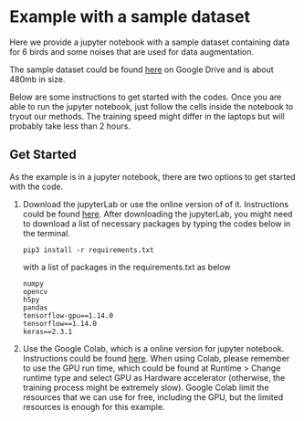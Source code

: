 # Example with a sample dataset

Here we provide a jupyter notebook with a sample dataset containing data for 6 birds and some noises that are used for data augmentation.

The sample dataset could be found [here](https://drive.google.com/file/d/1kEW1FscJROzEVm3R8_1Yl4RyOw9K5_jL/view?usp=sharing) on Google Drive and is about 480mb in size.

Below are some instructions to get started with the codes. Once you are able to run the jupyter notebook, just follow the cells inside the notebook to tryout our methods. The training speed might differ in the laptops but will probably take less than 2 hours.

## Get Started

As the example is in a jupyter notebook, there are two options to get started with the code.

1. Download the jupyterLab or use the online version of of it. Instructions could be found [here](https://jupyter.org/). After downloading the jupyterLab, you might need to download a list of necessary packages by typing the codes below in the terminal.

    ```  
    pip3 install -r requirements.txt
    ```

   with a list of packages in the requirements.txt as below
   
   ```
   numpy
   opencv
   h5py
   pandas
   tensorflow-gpu==1.14.0
   tensorflow==1.14.0
   keras==2.3.1
   ```

2. Use the Google Colab, which is a online version for jupyter notebook. Instructions could be found [here](https://colab.research.google.com/). When using Colab, please remember to use the GPU run time, which could be found at Runtime > Change runtime type and select GPU as Hardware accelerator (otherwise, the training process might be extremely slow). Google Colab limit the resources that we can use for free, including the GPU, but the limited resources is enough for this example.
